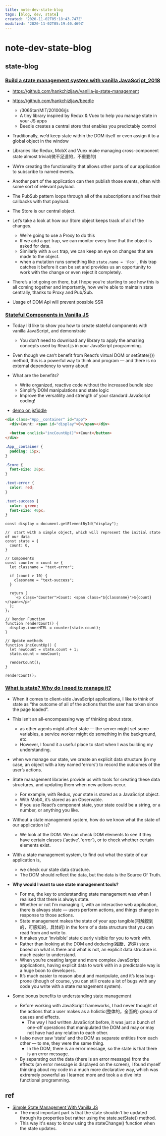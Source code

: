 ```yaml
---
title: note-dev-state-blog
tags: [blog, dev, state]
created: '2020-11-02T05:18:43.747Z'
modified: '2020-11-02T05:19:40.469Z'
---
```


# note-dev-state-blog

## state-blog

### [Build a state management system with vanilla JavaScript_2018](https://css-tricks.com/build-a-state-management-system-with-vanilla-javascript/)

- https://github.com/hankchizljaw/vanilla-js-state-management
- https://github.com/hankchizljaw/beedle
  - /306Star/MIT/201006/js
  - A tiny library inspired by Redux & Vuex to help you manage state in your JS apps
  - Beedle creates a central store that enables you predictably control 

- Traditionally, we’d keep state within the DOM itself or even assign it to a global object in the window
- Libraries like Redux, MobX and Vuex make managing cross-component state almost trivial(微不足道的，不重要的)
- We’re creating the functionality that allows other parts of our application to subscribe to named events.
- Another part of the application can then publish those events, often with some sort of relevant payload.
- The PubSub pattern loops through all of the subscriptions and fires their callbacks with that payload.
- The Store is our central object.
- Let’s take a look at how our Store object keeps track of all of the changes. 
  - We’re going to use a Proxy to do this
  - If we add a `get` trap, we can monitor every time that the object is asked for data. 
  - Similarly with a `set` trap, we can keep an eye on changes that are made to the object.
  - when a mutation runs something like `state.name = 'Foo'` , this trap catches it before it can be set and provides us an opportunity to work with the change or even reject it completely. 
- There’s a lot going on there, but I hope you’re starting to see how this is all coming together and importantly, how we’re able to maintain state centrally, thanks to Proxy and Pub/Sub.
- Usage of DOM Api will prevent possible SSR

### [Stateful Components in Vanilla JS](https://yamagata-developers-society.github.io/blog/stateful-components-vanilla-js/)

- Today I’d like to show you how to create stateful components with vanilla JavaScript, and demonstrate 
  - You don’t need to download any library to apply the amazing concepts used by React.js in your JavaScript programming.
- Even though we can’t benefit from React’s virtual DOM or setState({}) method, this is a powerful way to think and program — and there is no external dependency to worry about!
- What are the benefits?
  - Write organized, reactive code without the increased bundle size
  - Simplify DOM manipulations and state logic
  - Improve the versatility and strength of your standard JavaScript coding!

- [demo on jsfiddle](https://jsfiddle.net/jzft0o7r/)

``` HTML
<div class="App__container" id="app">
  <div>Count: <span id="display">0</span></div>

  <button onclick="incCountUp()">+Count</button>
</div>
```

``` CSS
.App__container {
  padding: 15px;
}

.Score {
  font-size: 28px;
}

.text-error {
  color: red;
}

.text-success {
  color: green;
  font-size: 40px;
}
```

``` JS
const display = document.getElementById("display");

//  start with a simple object, which will represent the initial state of our data
const state = {
  count: 0,
}

// Components
const counter = count => {
  let classname = "text-error";

  if (count > 10) {
    classname = "text-success";
  }

  return (
    `<p class="Counter">Count: <span class="${classname}">${count}</span></p>`
  );
};

// Render Function
function renderCount() {
  display.innerHTML = counter(state.count);
}

// Update methods
function incCountUp() {
  let newCount = state.count + 1;
  state.count = newCount;

  renderCount();
}

renderCount();
```

### [What is state? Why do I need to manage it?](https://egghead.io/articles/what-is-state-why-do-i-need-to-manage-it)

- When it comes to client-side JavaScript applications, I like to think of state as “the outcome of all of the actions that the user has taken since the page loaded”.
- This isn’t an all-encompassing way of thinking about state, 
  - as other agents might affect state — the server might set some variables, a service worker might do something in the background, etc. 
  - However, I found it a useful place to start when I was building my understanding.
- when we manage our state, we create an explicit data structure (in my case, an object with a key named ‘errors’) to record the outcomes of the user’s actions.
- State management libraries provide us with tools for creating these data structures, and updating them when new actions occur. 
  - For example, with Redux, your state is stored as a JavaScript object. 
  - With MobX, it’s stored as an Observable. 
  - If you use React’s component state, your state could be a string, or a number, or anything you like.

- Without a state management system, how do we know what the state of our application is? 
  - We look at the DOM. We can check DOM elements to see if they have certain classes (‘active’, ‘error’), or to check whether certain elements exist.
- With a state management system, to find out what the state of our application is, 
  - we check our state data structure. 
  - The DOM should reflect the data, but the data is the Source Of Truth.

- **Why would I want to use state management tools?**
  - For me, the key to understanding state management was when I realised that there is always state. 
  - Whether or not I’m managing it, with an interactive web application, there is always state — users perform actions, and things change in response to those actions.
  - State management makes the state of your app tangible(可触摸到的，可感知的，具体的) in the form of a data structure that you can read from and write to. 
  - It makes your ‘invisible’ state clearly visible for you to work with.
  - Rather than looking at the DOM and deducing(推断、追溯) state based on what is there and what is not, an explicit data structure is much easier to understand.
  - When you’re creating larger and more complex JavaScript applications, having explicit data to work with in a predictable way is a huge boon to developers. 
  - It’s much easier to reason about and manipulate, and it’s less bug-prone (though of course, you can still create a lot of bugs with any code you write with a state management system).

- Some bonus benefits to understanding state management
  - Before working with JavaScript frameworks, I had never thought of the actions that a user makes as a holistic(整体的，全面的) group of causes and effects. 
    - The way I had written JavaScript before, it was just a bunch of one-off operations that manipulated the DOM and may or may not have had any relation to each other.
  - I also never saw ‘state’ and the DOM as separate entities from each other — to me, they were the same thing. 
    - In the DOM, there is an error message, so the state is that there is an error message.
  - By separating out the data (there is an error message) from the effects (an error message is displayed on the screen), I found myself thinking about my code in a much more declarative way, which was extremely powerful as I learned more and took a a dive into functional programming.


## ref

- [Simple State Management With Vanilla JS](https://viktorfejes.com/article/simple-state-management-with-vanilla-js)
  - The most important part is that the state shouldn't be updated through its properties but rather using the state.setState() method. 
  - This way it's easy to know using the stateChange() function when the state updates.
